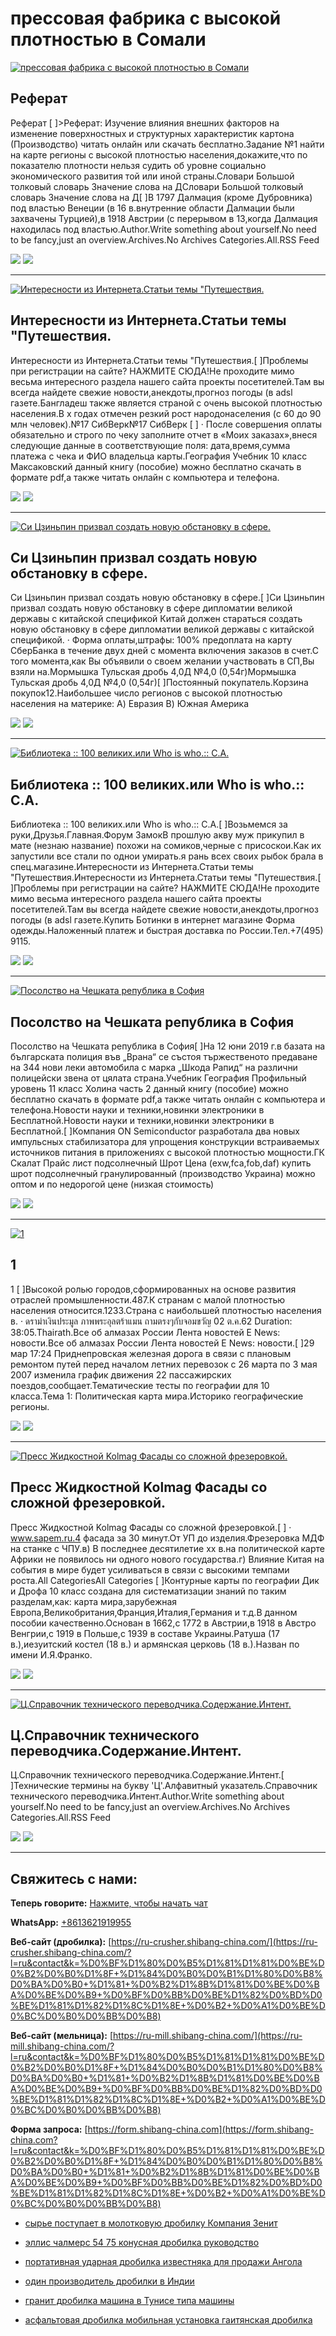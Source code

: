 # прессовая фабрика с высокой плотностью в Сомали

<a href="https://swt.shibang-china.com/?l=ru&img&k=%D0%BF%D1%80%D0%B5%D1%81%D1%81%D0%BE%D0%B2%D0%B0%D1%8F+%D1%84%D0%B0%D0%B1%D1%80%D0%B8%D0%BA%D0%B0+%D1%81+%D0%B2%D1%8B%D1%81%D0%BE%D0%BA%D0%BE%D0%B9+%D0%BF%D0%BB%D0%BE%D1%82%D0%BD%D0%BE%D1%81%D1%82%D1%8C%D1%8E+%D0%B2+%D0%A1%D0%BE%D0%BC%D0%B0%D0%BB%D0%B8" target="_blank">![прессовая фабрика с высокой плотностью в Сомали](http://static.shibang-china.com/all-800x300/811.jpg)</a>

## Реферат
Реферат [ ]&gt;Реферат: Изучение влияния внешних факторов на изменение поверхностных и структурных характеристик картона (Производство) читать онлайн или скачать бесплатно.Задание №1 найти на карте регионы с высокой плотностью населения,докажите,что по показателю плотности нельзя судить об уровне социально экономического развития той или иной страны.Словари Большой толковый словарь Значение слова на ДСловари Большой толковый словарь Значение слова на Д[ ]В 1797 Далмация (кроме Дубровника) под властью Венеции (в 16 в.внутренние области Далмации были захвачены Турцией),в 1918 Австрии (с перерывом в 13,когда Далмация находилась под властью.Author.Write something about yourself.No need to be fancy,just an overview.Archives.No Archives Categories.All.RSS Feed


<a href="https://whatsapp.shibangsoft.com/WhatsApp.php" target="_blank" title="WhatsApp">![](http://static.shibang-china.com/icon/whatsapp.png)</a> <a href="https://swt.shibang-china.com/?l=ru&icon&k=%D0%BF%D1%80%D0%B5%D1%81%D1%81%D0%BE%D0%B2%D0%B0%D1%8F+%D1%84%D0%B0%D0%B1%D1%80%D0%B8%D0%BA%D0%B0+%D1%81+%D0%B2%D1%8B%D1%81%D0%BE%D0%BA%D0%BE%D0%B9+%D0%BF%D0%BB%D0%BE%D1%82%D0%BD%D0%BE%D1%81%D1%82%D1%8C%D1%8E+%D0%B2+%D0%A1%D0%BE%D0%BC%D0%B0%D0%BB%D0%B8" target="_blank">![](http://static.shibang-china.com/icon/chat-ru.png)</a>

---

<a href="https://swt.shibang-china.com/?l=ru&img&k=%D0%BF%D1%80%D0%B5%D1%81%D1%81%D0%BE%D0%B2%D0%B0%D1%8F+%D1%84%D0%B0%D0%B1%D1%80%D0%B8%D0%BA%D0%B0+%D1%81+%D0%B2%D1%8B%D1%81%D0%BE%D0%BA%D0%BE%D0%B9+%D0%BF%D0%BB%D0%BE%D1%82%D0%BD%D0%BE%D1%81%D1%82%D1%8C%D1%8E+%D0%B2+%D0%A1%D0%BE%D0%BC%D0%B0%D0%BB%D0%B8" target="_blank">![Интересности из Интернета.Статьи темы &quot;Путешествия.](http://static.shibang-china.com/all-800x300/1292.jpg)</a>

## Интересности из Интернета.Статьи темы &quot;Путешествия.
Интересности из Интернета.Статьи темы &quot;Путешествия.[ ]Проблемы при регистрации на сайте? НАЖМИТЕ СЮДА!Не проходите мимо весьма интересного раздела нашего сайта проекты посетителей.Там вы всегда найдете свежие новости,анекдоты,прогноз погоды (в adsl газете.Бангладеш также является страной с очень высокой плотностью населения.В х годах отмечен резкий рост народонаселения (с 60 до 90 млн человек).№17 СибВерк№17 СибВерк [ ]&nbsp;&#0183;&#32;После совершения оплаты обязательно и строго по чеку заполните отчет в &#171;Моих заказах&#187;,внеся следующие данные в соответствующие поля: дата,время,сумма платежа с чека и ФИО владельца карты.География Учебник 10 класс Максаковский данный книгу (пособие) можно бесплатно скачать в формате pdf,а также читать онлайн с компьютера и телефона.


<a href="https://whatsapp.shibangsoft.com/WhatsApp.php" target="_blank" title="WhatsApp">![](http://static.shibang-china.com/icon/whatsapp.png)</a> <a href="https://swt.shibang-china.com/?l=ru&icon&k=%D0%BF%D1%80%D0%B5%D1%81%D1%81%D0%BE%D0%B2%D0%B0%D1%8F+%D1%84%D0%B0%D0%B1%D1%80%D0%B8%D0%BA%D0%B0+%D1%81+%D0%B2%D1%8B%D1%81%D0%BE%D0%BA%D0%BE%D0%B9+%D0%BF%D0%BB%D0%BE%D1%82%D0%BD%D0%BE%D1%81%D1%82%D1%8C%D1%8E+%D0%B2+%D0%A1%D0%BE%D0%BC%D0%B0%D0%BB%D0%B8" target="_blank">![](http://static.shibang-china.com/icon/chat-ru.png)</a>

---

<a href="https://swt.shibang-china.com/?l=ru&img&k=%D0%BF%D1%80%D0%B5%D1%81%D1%81%D0%BE%D0%B2%D0%B0%D1%8F+%D1%84%D0%B0%D0%B1%D1%80%D0%B8%D0%BA%D0%B0+%D1%81+%D0%B2%D1%8B%D1%81%D0%BE%D0%BA%D0%BE%D0%B9+%D0%BF%D0%BB%D0%BE%D1%82%D0%BD%D0%BE%D1%81%D1%82%D1%8C%D1%8E+%D0%B2+%D0%A1%D0%BE%D0%BC%D0%B0%D0%BB%D0%B8" target="_blank">![Си Цзиньпин призвал создать новую обстановку в сфере.](http://static.shibang-china.com/all-800x300/130.jpg)</a>

## Си Цзиньпин призвал создать новую обстановку в сфере.
Си Цзиньпин призвал создать новую обстановку в сфере.[ ]Си Цзиньпин призвал создать новую обстановку в сфере дипломатии великой державы с китайской спецификой Китай должен стараться создать новую обстановку в сфере дипломатии великой державы с китайской спецификой.&nbsp;&#0183;&#32;Форма оплаты,штрафы: 100% предоплата на карту СберБанка в течение двух дней с момента включения заказов в счет.С того момента,как Вы объявили о своем желании участвовать в СП,Вы взяли на.Мормышка Тульская дробь 4,0Д №4,0 (0,54г)Мормышка Тульская дробь 4,0Д №4,0 (0,54г)[ ]Постоянный покупатель.Корзина покупок12.Наибольшее число регионов с высокой плотностью населения на материке: A) Евразия B) Южная Америка


<a href="https://whatsapp.shibangsoft.com/WhatsApp.php" target="_blank" title="WhatsApp">![](http://static.shibang-china.com/icon/whatsapp.png)</a> <a href="https://swt.shibang-china.com/?l=ru&icon&k=%D0%BF%D1%80%D0%B5%D1%81%D1%81%D0%BE%D0%B2%D0%B0%D1%8F+%D1%84%D0%B0%D0%B1%D1%80%D0%B8%D0%BA%D0%B0+%D1%81+%D0%B2%D1%8B%D1%81%D0%BE%D0%BA%D0%BE%D0%B9+%D0%BF%D0%BB%D0%BE%D1%82%D0%BD%D0%BE%D1%81%D1%82%D1%8C%D1%8E+%D0%B2+%D0%A1%D0%BE%D0%BC%D0%B0%D0%BB%D0%B8" target="_blank">![](http://static.shibang-china.com/icon/chat-ru.png)</a>

---

<a href="https://swt.shibang-china.com/?l=ru&img&k=%D0%BF%D1%80%D0%B5%D1%81%D1%81%D0%BE%D0%B2%D0%B0%D1%8F+%D1%84%D0%B0%D0%B1%D1%80%D0%B8%D0%BA%D0%B0+%D1%81+%D0%B2%D1%8B%D1%81%D0%BE%D0%BA%D0%BE%D0%B9+%D0%BF%D0%BB%D0%BE%D1%82%D0%BD%D0%BE%D1%81%D1%82%D1%8C%D1%8E+%D0%B2+%D0%A1%D0%BE%D0%BC%D0%B0%D0%BB%D0%B8" target="_blank">![Библиотека :: 100 великих.или Who is who.:: С.А.](http://static.shibang-china.com/all-800x300/60.jpg)</a>

## Библиотека :: 100 великих.или Who is who.:: С.А.
Библиотека :: 100 великих.или Who is who.:: С.А.[ ]Возьмемся за руки,Друзья.Главная.Форум ЗамокВ прошлую акву муж прикупил в мате (незнаю название) похожи на сомиков,черные с присоскои.Как их запустили все стали по однои умирать.я рань всех своих рыбок брала в спец.магазине.Интересности из Интернета.Статьи темы &quot;Путешествия.Интересности из Интернета.Статьи темы &quot;Путешествия.[ ]Проблемы при регистрации на сайте? НАЖМИТЕ СЮДА!Не проходите мимо весьма интересного раздела нашего сайта проекты посетителей.Там вы всегда найдете свежие новости,анекдоты,прогноз погоды (в adsl газете.Купить Ботинки в интернет магазине Форма одежды.Наложенный платеж и быстрая доставка по России.Тел.+7(495) 9115.


<a href="https://whatsapp.shibangsoft.com/WhatsApp.php" target="_blank" title="WhatsApp">![](http://static.shibang-china.com/icon/whatsapp.png)</a> <a href="https://swt.shibang-china.com/?l=ru&icon&k=%D0%BF%D1%80%D0%B5%D1%81%D1%81%D0%BE%D0%B2%D0%B0%D1%8F+%D1%84%D0%B0%D0%B1%D1%80%D0%B8%D0%BA%D0%B0+%D1%81+%D0%B2%D1%8B%D1%81%D0%BE%D0%BA%D0%BE%D0%B9+%D0%BF%D0%BB%D0%BE%D1%82%D0%BD%D0%BE%D1%81%D1%82%D1%8C%D1%8E+%D0%B2+%D0%A1%D0%BE%D0%BC%D0%B0%D0%BB%D0%B8" target="_blank">![](http://static.shibang-china.com/icon/chat-ru.png)</a>

---

<a href="https://swt.shibang-china.com/?l=ru&img&k=%D0%BF%D1%80%D0%B5%D1%81%D1%81%D0%BE%D0%B2%D0%B0%D1%8F+%D1%84%D0%B0%D0%B1%D1%80%D0%B8%D0%BA%D0%B0+%D1%81+%D0%B2%D1%8B%D1%81%D0%BE%D0%BA%D0%BE%D0%B9+%D0%BF%D0%BB%D0%BE%D1%82%D0%BD%D0%BE%D1%81%D1%82%D1%8C%D1%8E+%D0%B2+%D0%A1%D0%BE%D0%BC%D0%B0%D0%BB%D0%B8" target="_blank">![Посолство на Чешката република в София](http://static.shibang-china.com/all-800x300/594.jpg)</a>

## Посолство на Чешката република в София
Посолство на Чешката република в София[ ]На 12 юни 2019 г.в базата на българската полиция във „Врана“ се състоя тържественото предаване на 344 нови леки автомобила с марка „Шкода Рапид“ на различни полицейски звена от цялата страна.Учебник География Профильный уровень 11 класс Холина часть 2 данный книгу (пособие) можно бесплатно скачать в формате pdf,а также читать онлайн с компьютера и телефона.Новости науки и техники,новинки электроники в Бесплатной.Новости науки и техники,новинки электроники в Бесплатной.[ ]Компания ON Semiconductor разработала два новых импульсных стабилизатора для упрощения конструкции встраиваемых источников питания в приложениях с высокой плотностью мощности.ГК Скалат Прайс лист подсолнечный Шрот Цена (exw,fca,fob,daf) купить шрот подсолнечный гранулированный (производство Украина) можно оптом и по недорогой цене (низкая стоимость)


<a href="https://whatsapp.shibangsoft.com/WhatsApp.php" target="_blank" title="WhatsApp">![](http://static.shibang-china.com/icon/whatsapp.png)</a> <a href="https://swt.shibang-china.com/?l=ru&icon&k=%D0%BF%D1%80%D0%B5%D1%81%D1%81%D0%BE%D0%B2%D0%B0%D1%8F+%D1%84%D0%B0%D0%B1%D1%80%D0%B8%D0%BA%D0%B0+%D1%81+%D0%B2%D1%8B%D1%81%D0%BE%D0%BA%D0%BE%D0%B9+%D0%BF%D0%BB%D0%BE%D1%82%D0%BD%D0%BE%D1%81%D1%82%D1%8C%D1%8E+%D0%B2+%D0%A1%D0%BE%D0%BC%D0%B0%D0%BB%D0%B8" target="_blank">![](http://static.shibang-china.com/icon/chat-ru.png)</a>

---

<a href="https://swt.shibang-china.com/?l=ru&img&k=%D0%BF%D1%80%D0%B5%D1%81%D1%81%D0%BE%D0%B2%D0%B0%D1%8F+%D1%84%D0%B0%D0%B1%D1%80%D0%B8%D0%BA%D0%B0+%D1%81+%D0%B2%D1%8B%D1%81%D0%BE%D0%BA%D0%BE%D0%B9+%D0%BF%D0%BB%D0%BE%D1%82%D0%BD%D0%BE%D1%81%D1%82%D1%8C%D1%8E+%D0%B2+%D0%A1%D0%BE%D0%BC%D0%B0%D0%BB%D0%B8" target="_blank">![1](http://static.shibang-china.com/all-800x300/318.jpg)</a>

## 1
1 [ ]Высокой ролью городов,сформированных на основе развития отраслей промышленности.487.К странам с малой плотностью населения относится.1233.Страна с наибольшей плотностью населения в.&nbsp;&#0183;&#32;ดราม่าเงินประมูล ภาพพระอุลตร้าแมน ถามตรงๆกับจอมขวัญ 02 ต.ค.62 Duration: 38:05.Thairath.Все об алмазах России Лента новостей E News: новости.Все об алмазах России Лента новостей E News: новости.[ ]29 мар 17:24 Приднепровская железная дорога в связи с плановым ремонтом путей перед началом летних перевозок с 26 марта по 3 мая 2007 изменила график движения 22 пассажирских поездов,сообщает.Тематические тесты по географии для 10 класса.Тема 1: Политическая карта мира.Историко географические регионы.


<a href="https://whatsapp.shibangsoft.com/WhatsApp.php" target="_blank" title="WhatsApp">![](http://static.shibang-china.com/icon/whatsapp.png)</a> <a href="https://swt.shibang-china.com/?l=ru&icon&k=%D0%BF%D1%80%D0%B5%D1%81%D1%81%D0%BE%D0%B2%D0%B0%D1%8F+%D1%84%D0%B0%D0%B1%D1%80%D0%B8%D0%BA%D0%B0+%D1%81+%D0%B2%D1%8B%D1%81%D0%BE%D0%BA%D0%BE%D0%B9+%D0%BF%D0%BB%D0%BE%D1%82%D0%BD%D0%BE%D1%81%D1%82%D1%8C%D1%8E+%D0%B2+%D0%A1%D0%BE%D0%BC%D0%B0%D0%BB%D0%B8" target="_blank">![](http://static.shibang-china.com/icon/chat-ru.png)</a>

---

<a href="https://swt.shibang-china.com/?l=ru&img&k=%D0%BF%D1%80%D0%B5%D1%81%D1%81%D0%BE%D0%B2%D0%B0%D1%8F+%D1%84%D0%B0%D0%B1%D1%80%D0%B8%D0%BA%D0%B0+%D1%81+%D0%B2%D1%8B%D1%81%D0%BE%D0%BA%D0%BE%D0%B9+%D0%BF%D0%BB%D0%BE%D1%82%D0%BD%D0%BE%D1%81%D1%82%D1%8C%D1%8E+%D0%B2+%D0%A1%D0%BE%D0%BC%D0%B0%D0%BB%D0%B8" target="_blank">![Пресс Жидкостной Kolmag Фасады со сложной фрезеровкой.](http://static.shibang-china.com/all-800x300/364.jpg)</a>

## Пресс Жидкостной Kolmag Фасады со сложной фрезеровкой.
Пресс Жидкостной Kolmag Фасады со сложной фрезеровкой.[ ]&nbsp;&#0183;&#32;www.sapem.ru.4 фасада за 30 минут.От УП до изделия.Фрезеровка МДФ на станке с ЧПУ.в) В последнее десятилетие xx в.на политической карте Африки не появилось ни одного нового государства.г) Влияние Китая на события в мире будет усиливаться в связи с высокими темпами роста.All CategoriesAll Categories [ ]Контурные карты по географии Дик и Дрофа 10 класс создана для систематизации знаний по таким разделам,как: карта мира,зарубежная Европа,Великобритания,Франция,Италия,Германия и т.д.В данном пособии качественно.Основан в 1662,с 1772 в Австрии,в 1918 в Австро Венгрии,с 1919 в Польше,с 1939 в составе Украины.Ратуша (17 в.),иезуитский костел (18 в.) и армянская церковь (18 в.).Назван по имени И.Я.Франко.


<a href="https://whatsapp.shibangsoft.com/WhatsApp.php" target="_blank" title="WhatsApp">![](http://static.shibang-china.com/icon/whatsapp.png)</a> <a href="https://swt.shibang-china.com/?l=ru&icon&k=%D0%BF%D1%80%D0%B5%D1%81%D1%81%D0%BE%D0%B2%D0%B0%D1%8F+%D1%84%D0%B0%D0%B1%D1%80%D0%B8%D0%BA%D0%B0+%D1%81+%D0%B2%D1%8B%D1%81%D0%BE%D0%BA%D0%BE%D0%B9+%D0%BF%D0%BB%D0%BE%D1%82%D0%BD%D0%BE%D1%81%D1%82%D1%8C%D1%8E+%D0%B2+%D0%A1%D0%BE%D0%BC%D0%B0%D0%BB%D0%B8" target="_blank">![](http://static.shibang-china.com/icon/chat-ru.png)</a>

---

<a href="https://swt.shibang-china.com/?l=ru&img&k=%D0%BF%D1%80%D0%B5%D1%81%D1%81%D0%BE%D0%B2%D0%B0%D1%8F+%D1%84%D0%B0%D0%B1%D1%80%D0%B8%D0%BA%D0%B0+%D1%81+%D0%B2%D1%8B%D1%81%D0%BE%D0%BA%D0%BE%D0%B9+%D0%BF%D0%BB%D0%BE%D1%82%D0%BD%D0%BE%D1%81%D1%82%D1%8C%D1%8E+%D0%B2+%D0%A1%D0%BE%D0%BC%D0%B0%D0%BB%D0%B8" target="_blank">![Ц.Справочник технического переводчика.Содержание.Интент.](http://static.shibang-china.com/all-800x300/636.jpg)</a>

## Ц.Справочник технического переводчика.Содержание.Интент.
Ц.Справочник технического переводчика.Содержание.Интент.[ ]Технические термины на букву 'Ц'.Алфавитный указатель.Справочник технического переводчика.Интент.Author.Write something about yourself.No need to be fancy,just an overview.Archives.No Archives Categories.All.RSS Feed

<a href="https://whatsapp.shibangsoft.com/WhatsApp.php" target="_blank" title="WhatsApp">![](http://static.shibang-china.com/icon/whatsapp.png)</a> <a href="https://swt.shibang-china.com/?l=ru&icon&k=%D0%BF%D1%80%D0%B5%D1%81%D1%81%D0%BE%D0%B2%D0%B0%D1%8F+%D1%84%D0%B0%D0%B1%D1%80%D0%B8%D0%BA%D0%B0+%D1%81+%D0%B2%D1%8B%D1%81%D0%BE%D0%BA%D0%BE%D0%B9+%D0%BF%D0%BB%D0%BE%D1%82%D0%BD%D0%BE%D1%81%D1%82%D1%8C%D1%8E+%D0%B2+%D0%A1%D0%BE%D0%BC%D0%B0%D0%BB%D0%B8" target="_blank">![](http://static.shibang-china.com/icon/chat-ru.png)</a>

---
## Свяжитесь с нами:

**Теперь говорите:** [Нажмите, чтобы начать чат](https://swt.shibang-china.com?l=ru&contact&k=%D0%BF%D1%80%D0%B5%D1%81%D1%81%D0%BE%D0%B2%D0%B0%D1%8F+%D1%84%D0%B0%D0%B1%D1%80%D0%B8%D0%BA%D0%B0+%D1%81+%D0%B2%D1%8B%D1%81%D0%BE%D0%BA%D0%BE%D0%B9+%D0%BF%D0%BB%D0%BE%D1%82%D0%BD%D0%BE%D1%81%D1%82%D1%8C%D1%8E+%D0%B2+%D0%A1%D0%BE%D0%BC%D0%B0%D0%BB%D0%B8)

**WhatsApp:**  [+8613621919955](https://whatsapp.shibangsoft.com/WhatsApp.php)

**Веб-сайт (дробилка):** [https://ru-crusher.shibang-china.com/](https://ru-crusher.shibang-china.com/?l=ru&contact&k=%D0%BF%D1%80%D0%B5%D1%81%D1%81%D0%BE%D0%B2%D0%B0%D1%8F+%D1%84%D0%B0%D0%B1%D1%80%D0%B8%D0%BA%D0%B0+%D1%81+%D0%B2%D1%8B%D1%81%D0%BE%D0%BA%D0%BE%D0%B9+%D0%BF%D0%BB%D0%BE%D1%82%D0%BD%D0%BE%D1%81%D1%82%D1%8C%D1%8E+%D0%B2+%D0%A1%D0%BE%D0%BC%D0%B0%D0%BB%D0%B8)

**Веб-сайт (мельница):** [https://ru-mill.shibang-china.com/](https://ru-mill.shibang-china.com/?l=ru&contact&k=%D0%BF%D1%80%D0%B5%D1%81%D1%81%D0%BE%D0%B2%D0%B0%D1%8F+%D1%84%D0%B0%D0%B1%D1%80%D0%B8%D0%BA%D0%B0+%D1%81+%D0%B2%D1%8B%D1%81%D0%BE%D0%BA%D0%BE%D0%B9+%D0%BF%D0%BB%D0%BE%D1%82%D0%BD%D0%BE%D1%81%D1%82%D1%8C%D1%8E+%D0%B2+%D0%A1%D0%BE%D0%BC%D0%B0%D0%BB%D0%B8)

**Форма запроса:** [https://form.shibang-china.com](https://form.shibang-china.com?l=ru&contact&k=%D0%BF%D1%80%D0%B5%D1%81%D1%81%D0%BE%D0%B2%D0%B0%D1%8F+%D1%84%D0%B0%D0%B1%D1%80%D0%B8%D0%BA%D0%B0+%D1%81+%D0%B2%D1%8B%D1%81%D0%BE%D0%BA%D0%BE%D0%B9+%D0%BF%D0%BB%D0%BE%D1%82%D0%BD%D0%BE%D1%81%D1%82%D1%8C%D1%8E+%D0%B2+%D0%A1%D0%BE%D0%BC%D0%B0%D0%BB%D0%B8)

* [сырье поступает в молотковую дробилку Компания Зенит](../111/%D1%81%D1%8B%D1%80%D1%8C%D0%B5%20%D0%BF%D0%BE%D1%81%D1%82%D1%83%D0%BF%D0%B0%D0%B5%D1%82%20%D0%B2%20%D0%BC%D0%BE%D0%BB%D0%BE%D1%82%D0%BA%D0%BE%D0%B2%D1%83%D1%8E%20%D0%B4%D1%80%D0%BE%D0%B1%D0%B8%D0%BB%D0%BA%D1%83%20%D0%9A%D0%BE%D0%BC%D0%BF%D0%B0%D0%BD%D0%B8%D1%8F%20%D0%97%D0%B5%D0%BD%D0%B8%D1%82.md)

* [эллис чалмерс 54 75 конусная дробилка руководство](../110/%D1%8D%D0%BB%D0%BB%D0%B8%D1%81%20%D1%87%D0%B0%D0%BB%D0%BC%D0%B5%D1%80%D1%81%2054%2075%20%D0%BA%D0%BE%D0%BD%D1%83%D1%81%D0%BD%D0%B0%D1%8F%20%D0%B4%D1%80%D0%BE%D0%B1%D0%B8%D0%BB%D0%BA%D0%B0%20%D1%80%D1%83%D0%BA%D0%BE%D0%B2%D0%BE%D0%B4%D1%81%D1%82%D0%B2%D0%BE.md)

* [портативная ударная дробилка известняка для продажи Ангола](../118/%D0%BF%D0%BE%D1%80%D1%82%D0%B0%D1%82%D0%B8%D0%B2%D0%BD%D0%B0%D1%8F%20%D1%83%D0%B4%D0%B0%D1%80%D0%BD%D0%B0%D1%8F%20%D0%B4%D1%80%D0%BE%D0%B1%D0%B8%D0%BB%D0%BA%D0%B0%20%D0%B8%D0%B7%D0%B2%D0%B5%D1%81%D1%82%D0%BD%D1%8F%D0%BA%D0%B0%20%D0%B4%D0%BB%D1%8F%20%D0%BF%D1%80%D0%BE%D0%B4%D0%B0%D0%B6%D0%B8%20%D0%90%D0%BD%D0%B3%D0%BE%D0%BB%D0%B0.md)

* [один производитель дробилки в Индии](../119/%D0%BE%D0%B4%D0%B8%D0%BD%20%D0%BF%D1%80%D0%BE%D0%B8%D0%B7%D0%B2%D0%BE%D0%B4%D0%B8%D1%82%D0%B5%D0%BB%D1%8C%20%D0%B4%D1%80%D0%BE%D0%B1%D0%B8%D0%BB%D0%BA%D0%B8%20%D0%B2%20%D0%98%D0%BD%D0%B4%D0%B8%D0%B8.md)

* [гранит дробилка машина в Тунисе типа машины](../112/%D0%B3%D1%80%D0%B0%D0%BD%D0%B8%D1%82%20%D0%B4%D1%80%D0%BE%D0%B1%D0%B8%D0%BB%D0%BA%D0%B0%20%D0%BC%D0%B0%D1%88%D0%B8%D0%BD%D0%B0%20%D0%B2%20%D0%A2%D1%83%D0%BD%D0%B8%D1%81%D0%B5%20%D1%82%D0%B8%D0%BF%D0%B0%20%D0%BC%D0%B0%D1%88%D0%B8%D0%BD%D1%8B.md)

* [асфальтовая дробилка мобильная установка гаитянская дробилка](../117/%D0%B0%D1%81%D1%84%D0%B0%D0%BB%D1%8C%D1%82%D0%BE%D0%B2%D0%B0%D1%8F%20%D0%B4%D1%80%D0%BE%D0%B1%D0%B8%D0%BB%D0%BA%D0%B0%20%D0%BC%D0%BE%D0%B1%D0%B8%D0%BB%D1%8C%D0%BD%D0%B0%D1%8F%20%D1%83%D1%81%D1%82%D0%B0%D0%BD%D0%BE%D0%B2%D0%BA%D0%B0%20%D0%B3%D0%B0%D0%B8%D1%82%D1%8F%D0%BD%D1%81%D0%BA%D0%B0%D1%8F%20%D0%B4%D1%80%D0%BE%D0%B1%D0%B8%D0%BB%D0%BA%D0%B0.md)